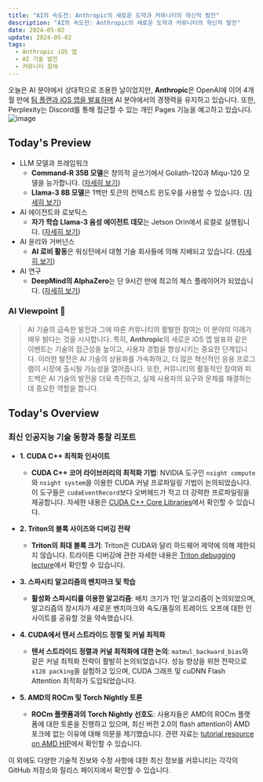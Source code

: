 ```yaml
---
title: "AI의 속도전: Anthropic의 새로운 도약과 커뮤니티의 혁신적 발전"
description: "AI의 속도전: Anthropic의 새로운 도약과 커뮤니티의 혁신적 발전"
date: 2024-05-02
update: 2024-05-02
tags:
  - Anthropic iOS 앱
  - AI 기술 발전
  - 커뮤니티 참여
---
```



오늘은 AI 분야에서 상대적으로 조용한 날이었지만, **Anthropic**은 OpenAI에 이어 4개월 만에 [팀 플랜과 iOS 앱을 발표하며](https://twitter.com/AnthropicAI/status/1785685692988940509?utm_source=ainews&utm_medium=email&utm_campaign=ainews-to-be-named-2666) AI 분야에서의 경쟁력을 유지하고 있습니다. 또한, Perplexity는 Discord를 통해 접근할 수 있는 개인 Pages 기능을 예고하고 있습니다. ![image](https://assets.buttondown.email/images/a0e5bbe1-834d-47a4-9875-959a11ef56e1.png?w=960&fit=max)

## Today's Preview
* LLM 모델과 프레임워크
  - **Command-R 35B 모델**은 창의적 글쓰기에서 Goliath-120과 Miqu-120 모델을 능가합니다. ([자세히 보기](https://www.reddit.com/r/LocalLLaMA/comments/1cgv10e/commandr_35b_is_incredible_for_creative_writing/?utm_source=ainews&utm_medium=email&utm_campaign=ainews-to-be-named-2666))
  - **Llama-3 8B 모델**은 1백만 토큰의 컨텍스트 윈도우를 사용할 수 있습니다. ([자세히 보기](https://www.reddit.com/r/LocalLLaMA/comments/1cgzu2a/llama3_8b_256k_context_exl2_quants/?utm_source=ainews&utm_medium=email&utm_campaign=ainews-to-be-named-2666))
* AI 에이전트와 로보틱스
  - **자가 학습 Llama-3 음성 에이전트 데모**는 Jetson Orin에서 로컬로 실행됩니다. ([자세히 보기](https://www.reddit.com/r/LocalLLaMA/comments/1cgtmuy/selflearning_llama3_voice_agent_with_function/?utm_source=ainews&utm_medium=email&utm_campaign=ainews-to-be-named-2666))
* AI 윤리와 거버넌스
  - **AI 로비 활동**은 워싱턴에서 대형 기술 회사들에 의해 지배되고 있습니다. ([자세히 보기](https://time.com/6972134/ai-lobbying-tech-policy-surge/?utm_source=ainews&utm_medium=email&utm_campaign=ainews-to-be-named-2666))
* AI 연구
  - **DeepMind의 AlphaZero**는 단 9시간 만에 최고의 체스 플레이어가 되었습니다. ([자세히 보기](https://twitter.com/tsarnick/status/1785050900647862683?utm_source=ainews&utm_medium=email&utm_campaign=ainews-to-be-named-2666))

### AI Viewpoint 🤖
> AI 기술의 급속한 발전과 그에 따른 커뮤니티의 활발한 참여는 이 분야의 미래가 매우 밝다는 것을 시사합니다. 특히, **Anthropic**의 새로운 iOS 앱 발표와 같은 이벤트는 기술의 접근성을 높이고, 사용자 경험을 향상시키는 중요한 단계입니다. 이러한 발전은 AI 기술의 상용화를 가속화하고, 더 많은 혁신적인 응용 프로그램이 시장에 출시될 가능성을 열어줍니다. 또한, 커뮤니티의 활동적인 참여와 피드백은 AI 기술의 발전을 더욱 촉진하고, 실제 사용자의 요구와 문제를 해결하는데 중요한 역할을 합니다.

## Today's Overview
### 최신 인공지능 기술 동향과 통찰 리포트

* **1. CUDA C++ 최적화 인사이트**
  - **CUDA C++ 코어 라이브러리의 최적화 기법**: NVIDIA 도구인 `nsight compute`와 `nsight system`을 이용한 CUDA 커널 프로파일링 기법이 논의되었습니다. 이 도구들은 `cudaEventRecord`보다 오버헤드가 적고 더 강력한 프로파일링을 제공합니다. 자세한 내용은 [CUDA C++ Core Libraries](https://twitter.com/marksaroufim/status/1785462414852714954?utm_source=ainews&utm_medium=email&utm_campaign=ainews-to-be-named-2666)에서 확인할 수 있습니다.

* **2. Triton의 블록 사이즈와 디버깅 전략**
  - **Triton의 최대 블록 크기**: Triton은 CUDA와 달리 하드웨어 제약에 의해 제한되지 않습니다. 트라이톤 디버깅에 관한 자세한 내용은 [Triton debugging lecture](https://www.youtube.com/watch?v=DdTsX6DQk24&utm_source=ainews&utm_medium=email&utm_campaign=ainews-to-be-named-2666)에서 확인할 수 있습니다.

* **3. 스파시티 알고리즘의 벤치마크 및 학습**
  - **활성화 스파시티를 이용한 알고리즘**: 배치 크기가 1인 알고리즘이 논의되었으며, 알고리즘의 창시자가 새로운 벤치마크와 속도/품질의 트레이드 오프에 대한 인사이트를 공유할 것을 약속했습니다.

* **4. CUDA에서 텐서 스트라이드 정렬 및 커널 최적화**
  - **텐서 스트라이드 정렬과 커널 최적화에 대한 논의**: `matmul_backward_bias`와 같은 커널 최적화 전략이 활발히 논의되었습니다. 성능 향상을 위한 전략으로 `x128 packing`을 실험하고 있으며, CUDA 그래프 및 cuDNN Flash Attention 최적화가 도입되었습니다.

* **5. AMD의 ROCm 및 Torch Nightly 토론**
  - **ROCm 플랫폼과의 Torch Nightly 선호도**: 사용자들은 AMD의 ROCm 플랫폼에 대한 토론을 진행하고 있으며, 최신 버전 2.0의 flash attention이 AMD 포크에 없는 이유에 대해 의문을 제기했습니다. 관련 자료는 [tutorial resource on AMD HIP](https://www.youtube.com/playlist?list=PLB1fSi1mbw6IKbZSPz9a2r2DbnHWnLbF-&utm_source=ainews&utm_medium=email&utm_campaign=ainews-to-be-named-2666)에서 확인할 수 있습니다.

이 외에도 다양한 기술적 진보와 수정 사항에 대한 최신 정보를 커뮤니티는 각각의 GitHub 저장소와 릴리스 페이지에서 확인할 수 있습니다.

